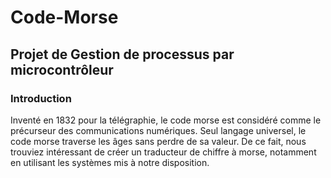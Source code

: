 # Code-Morse
## Projet de Gestion de processus par microcontrôleur
### Introduction
Inventé en 1832 pour la télégraphie, le code morse est considéré comme le précurseur des communications numériques.
Seul langage universel, le code morse traverse les âges sans perdre de sa valeur. 
De ce fait, nous trouviez intéressant de créer un traducteur de chiffre à morse, notamment en utilisant les systèmes mis à notre disposition.
